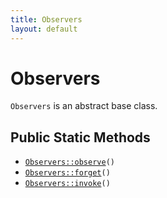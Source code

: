 ```yaml
---
title: Observers
layout: default
---
```


# Observers

<code>Observers</code> is an abstract base class.

## Public Static Methods

* <code><a href="Observers%3A%3Aobserve">Observers::observe</a>()</code>
* <code><a href="Observers%3A%3Aforget">Observers::forget</a>()</code>
* <code><a href="Observers%3A%3Ainvoke">Observers::invoke</a>()</code>

